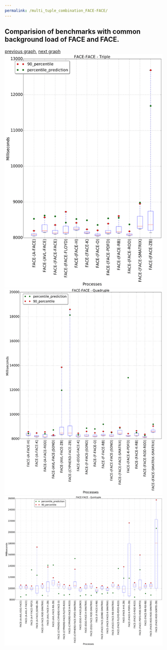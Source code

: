 ```yaml
---
permalink: /multi_tuple_combination_FACE-FACE/
---
```



## Comparision of benchmarks with common background load of FACE and FACE.

[previous graph](../multi_tuple_combination_FACE-EGG/), [next graph](../multi_tuple_combination_FACE-FLOYD/)
![graph figure](./images/triple/FACE/FACE-FACE_box.png)![graph figure](./images/quadruple/FACE/FACE-FACE_box.png)![graph figure](./images/quintuple/FACE/FACE-FACE_box.png)